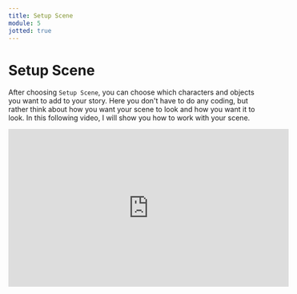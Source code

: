 ```yaml
---
title: Setup Scene
module: 5
jotted: true
---
```


# Setup Scene

After choosing `Setup Scene`, you can choose which characters and objects you want to add to your story.  Here you don't have to do any coding, but rather think about how you want your scene to look and how you want it to look.  In this following video, I will show you how to work with your scene.

<!-- video here -->
<iframe width="560" height="315" src="https://umontana.zoom.us/recording/share/bwIgDPbibbhhN6VA5WReJ1HLZz_6c6-ziTce-fW0gpmwIumekTziMw" frameborder="0" allow="accelerometer; autoplay; encrypted-media; gyroscope; picture-in-picture" allowfullscreen></iframe>